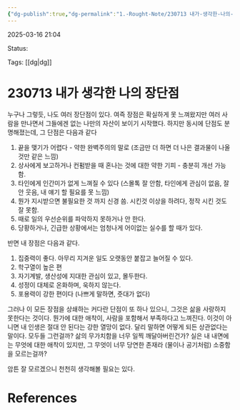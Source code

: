 ```yaml
---
{"dg-publish":true,"dg-permalink":"1.-Rought-Note/230713 내가-생각한-나의-장단점","permalink":"/1.-Rought-Note/230713 내가-생각한-나의-장단점/"}
---
```



2025-03-16 21:04

Status: 

Tags: [[dg\|dg]] 

# 230713 내가 생각한 나의 장단점
누구나 그렇듯, 나도 여러 장단점이 있다. 여즉 장점은 확실하게 못 느껴왔지만 여러 사람을 만나면서 그들에겐 없는 나만의 자산이 보이기 시작했다. 하지만 동시에 단점도 분명해졌는데, 그 단점은 다음과 같다
1. 끝을 맺기가 어렵다 - 약한 완벽주의의 말로 (조금만 더 하면 더 나은 결과물이 나올 것만 같은 느낌)
2. 상사에게 보고하거나 컨펌받을 때 혼나는 것에 대한 약한 기피 - 충분히 개선 가능함.
3. 타인에게 인간미가 없게 느껴질 수 있다 (스몰톡 잘 안함, 타인에게 관심이 없음, 잘 안 웃음, 내 얘기 할 필요를 못 느낌)
4. 뭔가 지시받으면 불필요한 것 까지 신경 씀. 시킨것 이상을 하려다, 정작 시킨 것도 잘 못함.
5. 때로 일의 우선순위를 파악하지 못하거나 안 한다.
6. 당황하거나, 긴급한 상황에서는 엄청나게 어이없는 실수를 할 때가 있다.

반면 내 장점은 다음과 같다.
1. 집중력이 좋다. 아무리 지겨운 일도 오랫동안 붙잡고 늘어질 수 있다.
2. 학구열이 높은 편
3. 자기계발, 생산성에 지대한 관심이 있고, 몰두한다.
4. 성정이 대체로 온화하며, 욱하지 않는다.
5. 포용력이 강한 편이다 (나쁘게 말하면, 줏대가 없다)

그러나 이 모든 장점을 상쇄하는 커다란 단점이 또 하나 있으니, 그것은 삶을 사랑하지 못한다는 것이다. 뭔가에 대한 애착이, 사람을 포함해서 부족하다고 느껴진다. 이것이 아니면 내 인생은 절대 안 된다는 강한 열망이 없다. 달리 말하면 어떻게 되든 상관없다는 말이다. 모두들 그런걸까? 삶의 무가치함을 너무 일찍 깨달아버린건가? 실은 내 내면에는 무엇에 대한 애착이 있지만, 그 무엇이 너무 당연한 존재라 (물이나 공기처럼) 소중함을 모르는걸까?

암튼 잘 모르겠으니 천천히 생각해볼 필요는 있다.
# References
